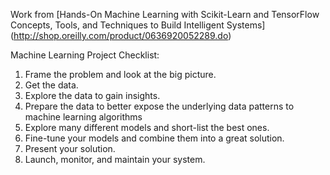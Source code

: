 Work from
[Hands-On Machine Learning with Scikit-Learn and TensorFlow
Concepts, Tools, and Techniques to Build Intelligent Systems] (http://shop.oreilly.com/product/0636920052289.do)

Machine Learning Project Checklist:

1. Frame the problem and look at the big picture.
1. Get the data.
1. Explore the data to gain insights.
1. Prepare the data to better expose the underlying data patterns to machine learning algorithms
1. Explore many different models and short-list the best ones.
1. Fine-tune your models and combine them into a great solution.
1. Present your solution.
1. Launch, monitor, and maintain your system.
